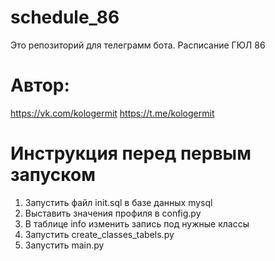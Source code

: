# schedule_86
Это репозиторий для телеграмм бота. Расписание ГЮЛ 86

# Автор: 
https://vk.com/kologermit
https://t.me/kologermit

# Инструкция перед первым запуском
1) Запустить файл init.sql в базе данных mysql
2) Выставить значения профиля в config.py
3) В таблице info изменить запись под нужные классы
4) Запустить create_classes_tabels.py
5) Запустить main.py
